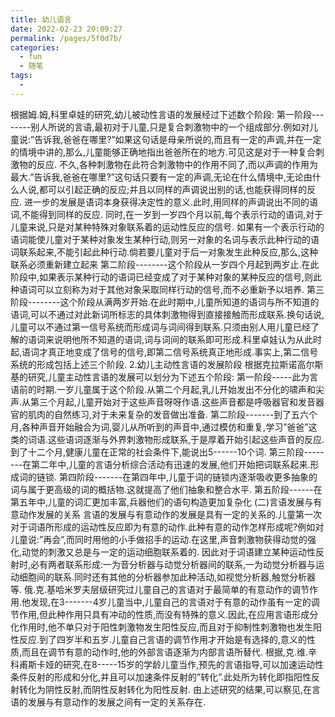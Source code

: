 ```yaml
---
title: 幼儿语言
date: 2022-02-23 20:09:27
permalink: /pages/5f0d7b/
categories:
  - fun
  - 随笔
tags:
  - 
---
```

根据姆.姆,科里卓娃的研究,幼儿被动性言语的发展经过下述数个阶段:
  第一阶段--------别人所说的言语,最初对于儿童,只是复合刺激物中的一个组成部分.例如对儿童说:”告诉我,爸爸在哪里?”如果这句话是母亲所说的,而且有一定的声调,并在一定的情境中讲的,那么,儿童能够正确地指出爸爸所在的地方.可见这是对于一种复合刺激物的反应.
不久,各种刺激物在此符合刺激物中的作用不同了,而以声调的作用为最大.”告诉我,爸爸在哪里?”这句话只要有一定的声调,无论在什么情境中,无论由什么人说,都可以引起正确的反应;并且以同样的声调说出别的话,也能获得同样的反应.
进一步的发展是语词本身获得决定性的意义.此时,用同样的声调说出不同的语词,不能得到同样的反应.
同时,在一岁到一岁四个月以前,每个表示行动的语词,对于儿童来说,只是对某种特殊对象联系着的运动性反应的信号.
如果有一个表示行动的语词能使儿童对于某种对象发生某种行动,则另一对象的名词与表示此种行动的语词联系起来,不能引起此种行动.倘若要儿童对于后一对象发生此种反应,那么,这种联系必须重新建立起来
第二阶段--------这个阶段从一岁四个月起到两岁止.在此阶段中,如果表示某种行动的语词已经变成了对于某种对象的某种反应的信号,则此种语词可以立刻称为对于其他对象采取同样行动的信号,而不必重新予以培养.
第三阶段--------这个阶段从满两岁开始.在此时期中,儿童所知道的语词与所不知道的语词,可以不通过对此新词所标志的具体刺激物得到直接接触而形成联系.换句话说,儿童可以不通过第一信号系统而形成词与词间得到联系.只须由别人用儿童已经了解的语词来说明他所不知道的语词,词与词间的联系即可形成.科里卓娃认为从此时起,语词才真正地变成了信号的信号,即第二信号系统真正地形成.事实上,第二信号系统的形成包括上述三个阶段.
2.幼儿主动性言语的发展阶段
根据克拉斯诺高尔斯基的研究,儿童主动性言语的发展可以划分为下述五个阶段:
第一阶段-----此为言语前的时期.一岁儿童属于这个阶段.从第二个月起,乳儿开始发出不分化的啸声和尖声.从第三个月起,儿童开始对于这些声音呀呀作语.这些声音都是呼吸器官和发音器官的肌肉的自然练习,对于未来复杂的发音做出准备.
第二阶段-------到了五六个月,各种声音开始融合为词,婴儿从所听到的声音中,通过模仿和重复,学习”爸爸”这类的词语.这些语词逐渐与外界刺激物形成联系,于是厚着开始引起这些声音的反应.
到了十二个月,健康儿童在正常的社会条件下,能说出5------10个词.
第三阶段--------在第二年中,儿童的言语分析综合活动有迅速的发展,他们开始把词联系起来.形成词的链锁.
第四阶段-------在第四年中,儿童于词的链锁内逐渐吸收更多抽象的词与属于更高级的词的概括物.这就提高了他们抽象和整合水平.
第五阶段------在第五年中,儿童的词汇更加丰富,兵器他们的语句构造更加复杂化
(二)言语发展与有意动作发展的关系
言语的发展与有意动作的发展是具有一定的关系的.儿童第一次对于词语所形成的运动性反应即为有意的动作.此种有意的动作怎样形成呢?例如对儿童说:”再会”,而同时用他的小手做招手的运动.在这里,声音刺激物获得动觉的强化,动觉的刺激又总是与一定的运动细胞联系着的.
因此对于词语建立某种运动性反射时,必有两者联系形成:一为音分析器与动觉分析器间的联系,一为动觉分析器与运动细胞间的联系.同时还有其他的分析器参加此种活动,如视觉分析器,触觉分析器等.
俄.克.基哈米罗夫层级研究过儿童自己的言语对于最简单的有意动作的调节作用.他发现,在3-------4岁儿童当中,儿童自己的言语对于有意的动作虽有一定的调节作用,但此种作用只具有冲动的性质,而没有特殊的意义.因此,在应用言语形成分化作用时,他不单只对于阳性刺激物发生阳性反应,而且对于抑制性刺激物也发生阳性反应.到了四岁半和五岁.儿童自己言语的调节作用才开始是有选择的,意义的性质,而且在调节有意的动作时,他的外部言语逐渐为内部言语所替代.
根据,克.维.辛科甫斯卡娅的研究,在8-----15岁的学龄儿童当作,预先的言语指导,可以加速运动性条件反射的形成和分化,并且可以加速条件反射的”转化”.此处所为转化即指阳性反射转化为阴性反射,而阴性反射转化为阳性反射.
由上述研究的结果,可以察见,在言语的发展与有意动作的发展之间有一定的关系存在.